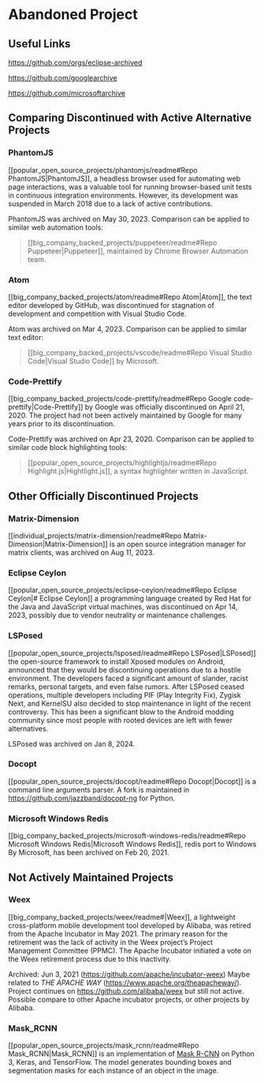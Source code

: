 # Abandoned Project
## Useful Links

https://github.com/orgs/eclipse-archived

https://github.com/googlearchive

https://github.com/microsoftarchive


## Comparing Discontinued with Active Alternative Projects
### PhantomJS
[[popular_open_source_projects/phantomjs/readme#Repo PhantomJS|PhantomJS]], a headless browser used for automating web page interactions, was a valuable tool for running browser-based unit tests in continuous integration environments. However, its development was suspended in March 2018 due to a lack of active contributions.

PhantomJS was archived on May 30, 2023.
Comparison can be applied to similar web automation tools:
> [[big_company_backed_projects/puppeteer/readme#Repo Puppeteer|Puppeteer]], maintained by Chrome Browser Automation team.

### Atom
[[big_company_backed_projects/atom/readme#Repo Atom|Atom]], the text editor developed by GitHub, was discontinued for stagnation of development and competition with Visual Studio Code.

Atom was archived on Mar 4, 2023.
Comparison can be applied to similar text editor:
> [[big_company_backed_projects/vscode/readme#Repo Visual Studio Code|Visual Studio Code]] by Microsoft.

### Code-Prettify
[[big_company_backed_projects/code-prettify/readme#Repo Google code-prettify|Code-Prettify]] by Google was officially discontinued on April 21, 2020. The project had not been actively maintained by Google for many years prior to its discontinuation.

Code-Prettify was archived on Apr 23, 2020.
Comparison can be applied to similar code block highlighting tools:
> [[popular_open_source_projects/highlightjs/readme#Repo Highlight.js|Hightlight.js]], a syntax highlighter written in JavaScript.


## Other Officially Discontinued Projects
### Matrix-Dimension
[[individual_projects/matrix-dimension/readme#Repo Matrix-Dimension|Matrix-Dimension]] is an open source integration manager for matrix clients, was archived on Aug 11, 2023.

### Eclipse Ceylon
[[popular_open_source_projects/eclipse-ceylon/readme#Repo Eclipse Ceylon|# Eclipse Ceylon]] a programming language created by Red Hat for the Java and JavaScript virtual machines, was discontinued on Apr 14, 2023, possibly due to vendor neutrality or maintenance challenges.

### LSPosed
[[popular_open_source_projects/lsposed/readme#Repo LSPosed|LSPosed]] the open-source framework to install Xposed modules on Android, announced that they would be discontinuing operations due to a hostile environment. The developers faced a significant amount of slander, racist remarks, personal targets, and even false rumors.
After LSPosed ceased operations, multiple developers including PIF (Play Integrity Fix), Zygisk Next, and KernelSU also decided to stop maintenance in light of the recent controversy. This has been a significant blow to the Android modding community since most people with rooted devices are left with fewer alternatives.

LSPosed was archived on Jan 8, 2024.

### Docopt
[[popular_open_source_projects/docopt/readme#Repo Docopt|Docopt]] is a command line arguments parser. A fork is maintained in https://github.com/jazzband/docopt-ng for Python.

### Microsoft Windows Redis
[[big_company_backed_projects/microsoft-windows-redis/readme#Repo Microsoft Windows Redis|Microsoft Windows Redis]], redis port to Windows By Microsoft, has been archived on Feb 20, 2021.

## Not Actively Maintained Projects
### Weex
[[big_company_backed_projects/weex/readme#|Weex]], a lightweight cross-platform mobile development tool developed by Alibaba, was retired from the Apache Incubator in May 2021.
The primary reason for the retirement was the lack of activity in the Weex project’s Project Management Committee (PPMC). The Apache Incubator initiated a vote on the Weex retirement process due to this inactivity.

Archived: Jun 3, 2021 (https://github.com/apache/incubator-weex)
Maybe related to *THE APACHE WAY* (https://www.apache.org/theapacheway/). Project continues on https://github.com/alibaba/weex but still not active.
Possible compare to other Apache incubator projects, or other projects by Alibaba.

### Mask_RCNN
[[popular_open_source_projects/mask_rcnn/readme#Repo Mask_RCNN|Mask_RCNN]] is an implementation of [Mask R-CNN](https://arxiv.org/abs/1703.06870) on Python 3, Keras, and TensorFlow. The model generates bounding boxes and segmentation masks for each instance of an object in the image. 
